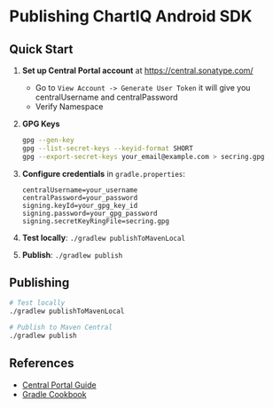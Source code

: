 # Publishing ChartIQ Android SDK

## Quick Start

1. **Set up Central Portal account** at https://central.sonatype.com/
   - Go to `View Account -> Generate User Token` it will give you centralUsername and centralPassword
   - Verify Namespace

2. **GPG Keys**
   ```bash
   gpg --gen-key
   gpg --list-secret-keys --keyid-format SHORT
   gpg --export-secret-keys your_email@example.com > secring.gpg
   ```

3. **Configure credentials** in `gradle.properties`:
   ```properties
   centralUsername=your_username
   centralPassword=your_password
   signing.keyId=your_gpg_key_id
   signing.password=your_gpg_password
   signing.secretKeyRingFile=secring.gpg
   ```

4. **Test locally**: `./gradlew publishToMavenLocal`
5. **Publish**: `./gradlew publish`

## Publishing

```bash
# Test locally
./gradlew publishToMavenLocal

# Publish to Maven Central
./gradlew publish
```

## References

- [Central Portal Guide](https://central.sonatype.org/publish/publish-portal-guide/)
- [Gradle Cookbook](https://cookbook.gradle.org/integrations/maven-central/publishing/) 